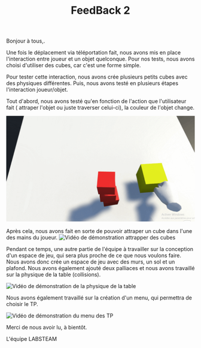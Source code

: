 ﻿---
slug: FeedBack 2
title: FeedBack 2
authors: [alex, hugo, mathieu, matheo]
tags: [FeedBack, Unity, Interaction objets, Menu, collision]
---

Bonjour à tous,.

Une fois le déplacement via téléportation fait, nous avons mis en place l'interaction entre joueur et un objet quelconque. Pour nos tests, nous avons choisi d'utiliser des cubes, car c'est une forme simple.

Pour tester cette interaction, nous avons crée plusieurs petits cubes avec des physiques différentes. Puis, nous avons testé en plusieurs étapes l'interaction joueur/objet.

Tout d'abord, nous avons testé qu'en fonction de l'action que l'utilisateur fait ( attraper l'objet ou juste traverser celui-ci), la couleur de l'objet change.

![Vidéo de démonstration attrapper des cubes](./DEMO-GRAB-CUBE-1.gif)

Après cela, nous avons fait en sorte de pouvoir attraper un cube dans l'une des mains du joueur.
![Vidéo de démonstration attrapper des cubes](./DEMO-GRAB-CUBE-2.gif)

Pendant ce temps, une autre partie de l'équipe à travailler sur la conception d'un espace de jeu, qui sera plus proche de ce que nous voulons faire. Nous avons donc crée un espace de jeu avec des murs, un sol et un plafond. Nous avons également ajouté deux palliaces et nous avons travaillé sur la physique de la table (collisions).

![Vidéo de démonstration de la physique de la table](./DEMO-TABLE.gif)

Nous avons également travaillé sur la création d'un menu, qui permettra de choisir le TP.

![Vidéo de démonstration du menu des TP](./DEMO-MENU.gif)

Merci de nous avoir lu, à bientôt.

L'équipe LABSTEAM
